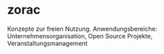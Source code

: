 # zorac
Konzepte zur freien Nutzung. Anwendungsbereiche: Unternehmensorganisation, Open Source Projekte, Veranstaltungsmanagement
